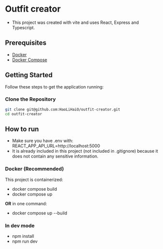 # Outfit creator

- This project was created with vite and uses React, Express and Typescript.

## Prerequisites

- [Docker](https://docs.docker.com/get-docker/)
- [Docker Compose](https://docs.docker.com/compose/install/)

## Getting Started

Follow these steps to get the application running:

### Clone the Repository

```sh
git clone git@github.com:HaoLiHaiO/outfit-creator.git
cd outfit-creator
```

## How to run

- Make sure you have .env with: REACT_APP_API_URL=http://localhost:5000
- It is already included in this project (not included in .gitignore) because 
it does not contain any sensitive information.

### Docker (Recommended)

This project is containerized:

- docker compose build
- docker compose up

**OR** in one command:

- docker compose up --build

### In dev mode

- npm install
- npm run dev
